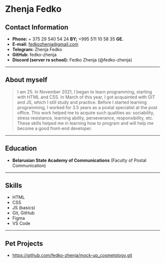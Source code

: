 # Zhenja Fedko

## Contact Information

- **Phone:** + 375 29 540 54 24 **BY;** +995 511 10 58 35 **GE.**
- **E-mail:** fedkozhenja@gmail.com
- **Telegram:** Zhenja Fedko
- **GitHub:** fedko-zhenja
- **Discord (server rs school):** Fedko Zhenja (@fedko-zhenja)

---

## About myself

>I am 25. In November 2021, I began to learn programming, starting with HTML and CSS. In March of this year, I got acquainted with GIT and JS, which I still study and practice. Before I started learning programming, I worked for 3.5 years as a postal specialist at the post office. This work helped me to acquire such qualities as: sociability, stress resistance, learning ability, perseverance, responsibility, etc. These skills helped me in learning how to program and will help me become a good front-end developer.
---

## Education

- **Belarusian State Academy of Communications** (Faculty of Postal Communication)

---

## Skills

- HTML
- CSS
- JS (basics)
- Git, GitHub
- Figma
- VS Code

---

## Pet Projects

- <https://github.com/fedko-zhenja/mock-up_cosmetology.git>
